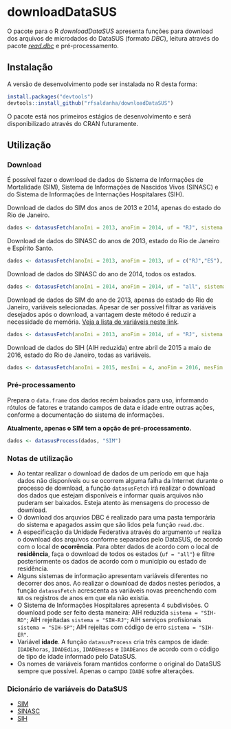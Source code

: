 # downloadDataSUS

O pacote para o R *downloadDataSUS* apresenta funções para download dos arquivos de microdados do DataSUS (formato *DBC*), leitura através do pacote [*read.dbc*](https://cran.r-project.org/web/packages/read.dbc/index.html) e pré-processamento.

## Instalação

A versão de desenvolvimento pode ser instalada no R desta forma:

```r
install.packages("devtools")
devtools::install_github("rfsaldanha/downloadDataSUS")
```

O pacote está nos primeiros estágios de desenvolvimento e será disponibilizado através do CRAN futuramente.

## Utilização

### Download

É possível fazer o download de dados do Sistema de Informações de Mortalidade (SIM), Sistema de Informações de Nascidos Vivos (SINASC) e do Sistema de Informações de Internações Hospitalares (SIH).

Download de dados do SIM dos anos de 2013 e 2014, apenas do estado do Rio de Janeiro.

```r
dados <- datasusFetch(anoIni = 2013, anoFim = 2014, uf = "RJ", sistema = "SIM")
```

Download de dados do SINASC do anos de 2013, estado do Rio de Janeiro e Espírito Santo.

```r
dados <- datasusFetch(anoIni = 2013, anoFim = 2013, uf = c("RJ","ES"), sistema = "SINASC")
```

Download de dados do SINASC do ano de 2014, todos os estados.

```r
dados <- datasusFetch(anoIni = 2014, anoFim = 2014, uf = "all", sistema = "SINASC")
```

Download de dados do SIM do ano de 2013, apenas do estado do Rio de Janeiro, variáveis selecionadas. Apesar de ser possível filtrar as variáveis desejados após o download, a vantagem deste método é reduzir a necessidade de memória. [Veja a lista de variáveis neste link](ftp://ftp.datasus.gov.br/dissemin/publicos/SIM/CID10/Docs/Estrutura_SIM_para_CD.pdf).

```r
dados <- datasusFetch(anoIni = 2013, anoFim = 2014, uf = "RJ", sistema = "SIM", vars = c("SEXO", "CAUSABAS"))
```

Download de dados do SIH (AIH reduzida) entre abril de 2015 a maio de 2016, estado do Rio de Janeiro, todas as variáveis.

```r
dados <- datasusFetch(anoIni = 2015, mesIni = 4, anoFim = 2016, mesFim = 5, uf = "RJ", sistema = "SIH-RD")
```

### Pré-processamento

Prepara o `data.frame` dos dados recém baixados para uso, informando rótulos de fatores e tratando campos de data e idade entre outras ações, conforme a documentação do sistema de informações.

**Atualmente, apenas o SIM tem a opção de pré-processamento.**

```r
dados <- datasusProcess(dados, "SIM")
```

### Notas de utilização

* Ao tentar realizar o download de dados de um período em que haja dados não disponíveis ou se ocorrem  alguma falha da Internet durante o processo de download, a função `datasusFetch` irá realizar o download dos dados que estejam disponíveis e informar quais arquivos não puderam ser baixados. Esteja atento às mensagens do processo de download.
* O download dos arquvios DBC é realizado para uma pasta temporária do sistema e apagados assim que são lidos pela função `read.dbc`.
* A especificação da Unidade Federativa através do argumento `uf` realiza o download dos arquivos conforme separados pelo DataSUS, de acordo com o local de **ocorrência**. Para obter dados de acordo com o local de **residência**, faça o download de todos os estados (`uf = "all"`) e filtre posteriormente os dados de acordo com o município ou estado de residência.
* Alguns sistemas de informação apresentam variáveis diferentes no decorrer dos anos. Ao realizar o download de dados nestes períodos, a função `datasusFetch` acrescenta as variáveis novas preenchendo com `NA` os registros de anos em que ela não existia.
* O Sistema de Informações Hospitalares apresenta 4 subdivisões. O download pode ser feito desta maneira: AIH reduzida `sistema = "SIH-RD"`; AIH rejeitadas `sistema = "SIH-RJ"`; AIH serviços profisionais `sistema = "SIH-SP"`; AIH rejeitas com código de erro `sistema = "SIH-ER"`.
* Variável **idade**. A função `datasusProcess` cria três campos de idade: `IDADEhoras`, `IDADEdias`, `IDADEmeses` e `IDADEanos` de acordo com o código de tipo de idade informado pelo DataSUS.
* Os nomes de variáveis foram mantidos conforme o original do DataSUS sempre que possível. Apenas o campo `IDADE` sofre alterações. 

### Dicionário de variáveis do DataSUS

* [SIM](https://goo.gl/fO7uuK)
* [SINASC](https://goo.gl/csl8x1)
* [SIH](https://goo.gl/j0bZZV)
